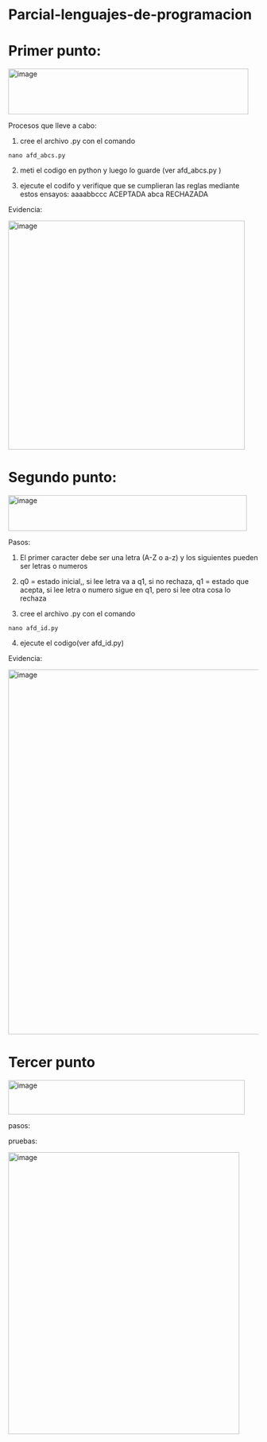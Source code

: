 # Parcial-lenguajes-de-programacion

# Primer punto:


<img width="483" height="92" alt="image" src="https://github.com/user-attachments/assets/a733f6c1-b87b-4ae7-906b-b5946b2dbbea" />


Procesos que lleve a cabo:

1. cree el archivo .py con el comando

```
nano afd_abcs.py
```
2. meti el codigo en python y luego lo guarde (ver afd_abcs.py )
   
3. ejecute el codifo y verifique que se cumplieran las reglas mediante estos ensayos:
aaaabbccc
ACEPTADA
abca
RECHAZADA


Evidencia:

<img width="476" height="461" alt="image" src="https://github.com/user-attachments/assets/788a99b8-1e9e-499d-9ddc-0014728118c2" />




# Segundo punto:

<img width="480" height="72" alt="image" src="https://github.com/user-attachments/assets/27af0bbb-327b-441e-9164-1aba456cc45c" />



Pasos:

1. El primer caracter debe ser una letra (A-Z o a-z) y los siguientes pueden ser letras o numeros

2. q0 = estado inicial,, si lee letra va a q1, si no rechaza,  q1 = estado que acepta, si lee letra o numero sigue en q1, pero si lee otra cosa lo rechaza

3. cree el archivo .py con el comando

```
nano afd_id.py
```
4. ejecute el codigo(ver afd_id.py)

   
Evidencia:

<img width="872" height="735" alt="image" src="https://github.com/user-attachments/assets/2e9654ff-21ff-4674-8101-34bcf219e14a" />


# Tercer punto

<img width="476" height="69" alt="image" src="https://github.com/user-attachments/assets/3ca58db6-1332-455b-8d28-d5eac979997b" />


pasos:



pruebas:

<img width="465" height="568" alt="image" src="https://github.com/user-attachments/assets/016c4cb6-86d6-4afb-b3e2-4937821af569" />


